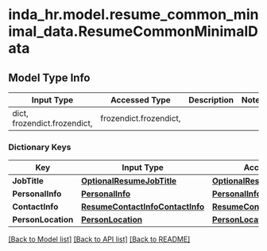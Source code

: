 # inda_hr.model.resume_common_minimal_data.ResumeCommonMinimalData

## Model Type Info
Input Type | Accessed Type | Description | Notes
------------ | ------------- | ------------- | -------------
dict, frozendict.frozendict,  | frozendict.frozendict,  |  | 

### Dictionary Keys
Key | Input Type | Accessed Type | Description | Notes
------------ | ------------- | ------------- | ------------- | -------------
**JobTitle** | [**OptionalResumeJobTitle**](OptionalResumeJobTitle.md) | [**OptionalResumeJobTitle**](OptionalResumeJobTitle.md) |  | [optional] 
**PersonalInfo** | [**PersonalInfo**](PersonalInfo.md) | [**PersonalInfo**](PersonalInfo.md) |  | [optional] 
**ContactInfo** | [**ResumeContactInfoContactInfo**](ResumeContactInfoContactInfo.md) | [**ResumeContactInfoContactInfo**](ResumeContactInfoContactInfo.md) |  | [optional] 
**PersonLocation** | [**PersonLocation**](PersonLocation.md) | [**PersonLocation**](PersonLocation.md) |  | [optional] 

[[Back to Model list]](../../README.md#documentation-for-models) [[Back to API list]](../../README.md#documentation-for-api-endpoints) [[Back to README]](../../README.md)

